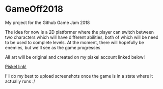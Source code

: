 # GameOff2018
My project for the Github Game Jam 2018

The idea for now is a 2D platformer where the player can switch between two characters which will have different abilities,
both of which will be need to be used to complete levels. At the moment, there will hopefully be enemies, but we'll see as
the game progresses.

All art will be original and created on my piskel account linked below!

[Piskel link!](https://www.piskelapp.com/user/4977014434955264)

I'll do my best to upload screenshots once the game is in a state where it actually runs :/
